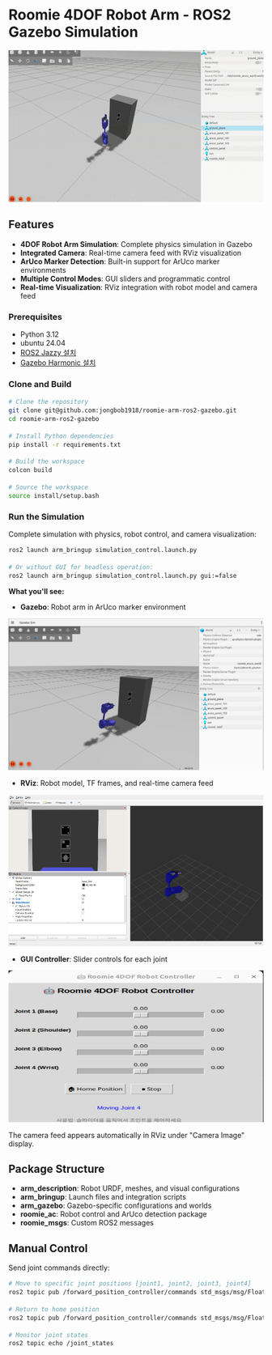 # Roomie 4DOF Robot Arm - ROS2 Gazebo Simulation

<div align="center">
    <img src="asset/images/gazebo_video.gif" width="600" height="300"/>
</div>


## Features

-  **4DOF Robot Arm Simulation**: Complete physics simulation in Gazebo
-  **Integrated Camera**: Real-time camera feed with RViz visualization 
-  **ArUco Marker Detection**: Built-in support for ArUco marker environments
-  **Multiple Control Modes**: GUI sliders and programmatic control
-  **Real-time Visualization**: RViz integration with robot model and camera feed


### Prerequisites
- Python 3.12
- ubuntu 24.04
- [ROS2 Jazzy 설치](https://docs.ros.org/en/jazzy/Installation/Ubuntu-Install-Debs.html)
- [Gazebo Harmonic 설치](https://gazebosim.org/docs/harmonic/install_ubuntu/)




### Clone and Build
```bash
# Clone the repository
git clone git@github.com:jongbob1918/roomie-arm-ros2-gazebo.git
cd roomie-arm-ros2-gazebo

# Install Python dependencies
pip install -r requirements.txt

# Build the workspace
colcon build

# Source the workspace
source install/setup.bash
```

### Run the Simulation

Complete simulation with physics, robot control, and camera visualization:
```bash
ros2 launch arm_bringup simulation_control.launch.py

# Or without GUI for headless operation:
ros2 launch arm_bringup simulation_control.launch.py gui:=false
```

**What you'll see:**
- **Gazebo**: Robot arm in ArUco marker environment

<div align="center">
    <img src="asset/images/gazebo_simulation.png" width="600" height="300"/>
</div>

- **RViz**: Robot model, TF frames, and real-time camera feed

<div align="center">
    <img src="asset/images/rviz2.png" width="600" height="300"/>
</div>

- **GUI Controller**: Slider controls for each joint

<div align="center">
    <img src="asset/images/robot_controller.png" width="600" height="300"/>
</div>

The camera feed appears automatically in RViz under "Camera Image" display.









##  Package Structure

- **arm_description**: Robot URDF, meshes, and visual configurations
- **arm_bringup**: Launch files and integration scripts
- **arm_gazebo**: Gazebo-specific configurations and worlds
- **roomie_ac**: Robot control and ArUco detection package
- **roomie_msgs**: Custom ROS2 messages


##  Manual Control
Send joint commands directly:
```bash
# Move to specific joint positions [joint1, joint2, joint3, joint4]
ros2 topic pub /forward_position_controller/commands std_msgs/msg/Float64MultiArray "data: [0.5, 0.3, -0.2, 0.1]"

# Return to home position
ros2 topic pub /forward_position_controller/commands std_msgs/msg/Float64MultiArray "data: [0.0, 0.0, 0.0, 0.0]"

# Monitor joint states
ros2 topic echo /joint_states
```

